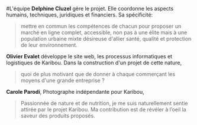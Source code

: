 #L'équipe
**Delphine Cluzel** gère le projet. Elle coordonne les aspects humains, techniques, juridiques et financiers. Sa spécificité:
> mettre en commun les compétences de chacun pour proposer un marché en ligne complet, accessible, non pas à une élite mais à une population urbaine mixte désireuse d'allier santé, qualité et protection de leur environnement.


**Olivier Evalet** développe le site web, les processus informatiques et logistiques de Karibou. Dans la construction d'un projet de cette nature,
> quoi de plus motivant que de donner à chaque commerçant les moyens d'une grande entreprise ?


**Carole Parodi**, Photographe indépendante pour Karibou,
>Passionnée de nature et de nutrition, je me suis naturellement sentie attirée par le projet Karibou. Ma contribution est de révéler à l’oeil la saveur des produits proposés.

